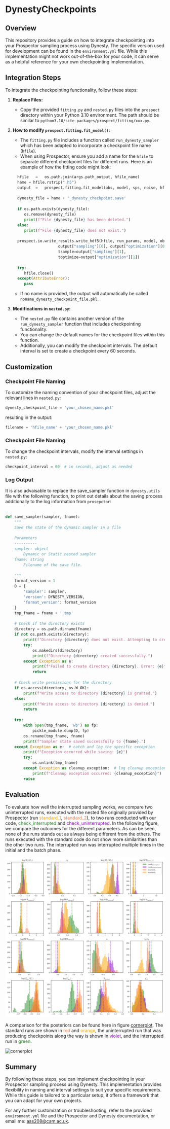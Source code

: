 # DynestyCheckpoints

## Overview

This repository provides a guide on how to integrate checkpointing into your Prospector sampling process using Dynesty. The specific version used for development can be found in the `environment.yml` file. While this implementation might not work out-of-the-box for your code, it can serve as a helpful reference for your own checkpointing implementation.

## Integration Steps

To integrate the checkpointing functionality, follow these steps:

1. **Replace Files:**
   - Copy the provided `fitting.py` and `nested.py` files into the `prospect` directory within your Python 3.10 environment. The path should be similar to `python3.10/site-packages/prospect/fitting/xxx.py`.

2. **How to modify `prospect.fitting.fit_model()`:**
   - The `fitting.py` file includes a function called `run_dynesty_sampler` which has been adapted to incorporate a checkpoint file name (`hfile`).
   - When using Prospector, ensure you add a name for the `hfile` to separate different checkpoint files for different runs. Here is an example of how the fitting code might look:

    ```python
      hfile   =   os.path.join(args.path_output, hfile_name)
      hame = hfile.rstrip(".h5")
      output  =   prospect.fitting.fit_model(obs, model, sps, noise, hfile = hame, **run_params)

      dynesty_file = hame + '_dynesty_checkpoint.save'

      if os.path.exists(dynesty_file):
         os.remove(dynesty_file)
         print(f"File {dynesty_file} has been deleted.")
      else:
         print(f"File {dynesty_file} does not exist.")

      prospect.io.write_results.write_hdf5(hfile, run_params, model, obs,
                        output["sampling"][0], output["optimization"][0],
                        tsample=output["sampling"][1],
                        toptimize=output["optimization"][1])

      try:
         hfile.close()
      except(AttributeError):
         pass
    ```

   - If no name is provided, the output will automatically be called `noname_dynesty_checkpoint_file.pkl`.

3. **Modifications in `nested.py`:**
   - The `nested.py` file contains another version of the `run_dynesty_sampler` function that includes checkpointing functionality.
   - You can change the default names for the checkpoint files within this function.
   - Additionally, you can modify the checkpoint intervals. The default interval is set to create a checkpoint every 60 seconds.

## Customization

### Checkpoint File Naming

To customize the naming convention of your checkpoint files, adjust the relevant lines in `nested.py`:

```python
dynesty_checkpoint_file = 'your_chosen_name.pkl'
```
resulting in the output:

```python
filename = 'hfile_name' + 'your_chosen_name.pkl'
```

### Checkpoint File Naming

To change the checkpoint intervals, modify the interval settings in `nested.py`:

```python
checkpoint_interval = 60  # in seconds, adjust as needed
```


### Log Output

It is also advaisable to replace the save_sampler function in `dynesty.utils` file with the following function, to print out details about the saving process additionally to the log information from `prosepctor`:

```python

def save_sampler(sampler, fname):
    """
    Save the state of the dynamic sampler in a file

    Parameters
    ----------
    sampler: object
        Dynamic or Static nested sampler
    fname: string
        Filename of the save file.

    """
    format_version = 1
    D = {
        'sampler': sampler,
        'version': DYNESTY_VERSION,
        'format_version': format_version
    }
    tmp_fname = fname + '.tmp'
    
    # Check if the directory exists
    directory = os.path.dirname(fname)
    if not os.path.exists(directory):
        print(f"Directory {directory} does not exist. Attempting to create it.")
        try:
            os.makedirs(directory)
            print(f"Directory {directory} created successfully.")
        except Exception as e:
            print(f"Failed to create directory {directory}. Error: {e}")
            return
    
    # Check write permissions for the directory
    if os.access(directory, os.W_OK):
        print(f"Write access to directory {directory} is granted.")
    else:
        print(f"Write access to directory {directory} is denied.")
        return

    try:
        with open(tmp_fname, 'wb') as fp:
            pickle_module.dump(D, fp)
        os.rename(tmp_fname, fname)
        print(f"Sampler state saved successfully to {fname}.")
    except Exception as e:  # catch and log the specific exception
        print(f"Exception occurred while saving: {e}")
        try:
            os.unlink(tmp_fname)
        except Exception as cleanup_exception:  # log cleanup exception
            print(f"Cleanup exception occurred: {cleanup_exception}")
        raise

```

## Evaluation

To evaluate how well the interrupted sampling works, we compare two uninterrupted runs, executed with the nested file originally provided by Prospector (run <span style="color:orange">standard_1</span>, <span style="color:coral">standard_2</span>), to two runs conducted with our code, <span style="color:forestgreen">check_interrupted</span> and <span style="color:darkviolet">check_uninterrupted</span>. In the following figure, we compare the outcomes for the different parameters. As can be seen, none of the runs stands out as always being different from the others. The runs executed with the standard code do not show more similarities than the other two runs. The interrupted run was interrupted multiple times in the initial and the batch phase.

![thetas](./img/thetas.png)

A comparison for the posteriors can be found here in figure [cornerplot](img/cornerplot.png). The standard runs are shown in  <span style="color:coral">red</span> and <span style="color:orange">orange</span>, the uninterrupted run that was producing checkpoints along the way is shown in <span style="color:darkviolet">violet</span>, and the interrupted run in  <span style="color:forestgreen">green</span>.

![cornerplot](./img/cornerplot.png)



## Summary

By following these steps, you can implement checkpointing in your Prospector sampling process using Dynesty. This implementation provides flexibility in naming and interval settings to suit your specific requirements. While this guide is tailored to a particular setup, it offers a framework that you can adapt for your own projects.

For any further customization or troubleshooting, refer to the provided `environment.yml` file and the Prospector and Dynesty documentation, or email me: [aas208@cam.ac.uk](mailto:aas208@cam.ac.uk).


